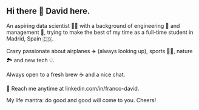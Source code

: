 ## Hi there 👋 David here.

An aspiring data scientist 👨‍💻 with a background of engineering 🛜 and management 💼, trying to make the best of my time as a full-time student in Madrid, Spain 🇪🇸.

Crazy passionate about airplanes ✈️ (always looking up), sports 🏋️‍♂️, nature 🏞️ and new tech 💡.

Always open to a fresh brew ☕ and a nice chat.

💬 Reach me anytime at linkedin.com/in/franco-david.

My life mantra: do good and good will come to you. Cheers!

<!--
**davfranco1/davfranco1** is a ✨ _special_ ✨ repository because its `README.md` (this file) appears on your GitHub profile.

Here are some ideas to get you started:

- 🔭 I’m currently working on ...
- 🌱 I’m currently learning ...
- 👯 I’m looking to collaborate on ...
- 🤔 I’m looking for help with ...
- 💬 Ask me about ...
- 📫 How to reach me: ...
- 😄 Pronouns: ...
- ⚡ Fun fact: ...
-->
